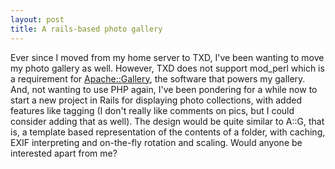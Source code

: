 ```yaml
---
layout: post
title: A rails-based photo gallery
---
```


Ever since I moved from my home server to TXD, I've been wanting to move my photo gallery as well. However, TXD does not support mod_perl which is a requirement for <a href="http://apachegallery.dk">Apache::Gallery</a>, the software that powers my gallery. And, not wanting to use PHP again, I've been pondering for a while now to start a new project in Rails for displaying photo collections, with added features like tagging (I don't really like comments on pics, but I could consider adding that as well). The design would be quite similar to A::G, that is, a template based representation of the contents of a folder, with caching, EXIF interpreting and on-the-fly rotation and scaling. Would anyone be interested apart from me?

